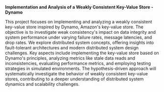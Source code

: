 **Implementation and Analysis of a Weakly Consistent Key-Value Store - Dynamo**

This project focuses on implementing and analyzing a weakly consistent key-value store inspired by Dynamo, Amazon's key-value store. The objective is to investigate weak consistency's impact on data integrity and system performance under varying failure rates, message latencies, and drop rates. We explore distributed system concepts, offering insights into fault-tolerant architectures and modern distributed system design challenges. Key aspects include implementing the key-value store based on Dynamo's principles, analyzing metrics like stale data reads and inconsistencies, evaluating performance metrics, and employing testing strategies in simulated environments. The hypothesis-driven approach will systematically investigate the behavior of weakly consistent key-value stores, contributing to a deeper understanding of distributed system dynamics and scalability challenges.
